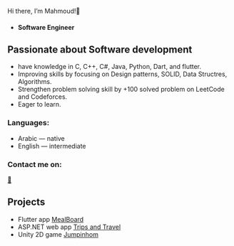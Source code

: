   Hi there, I’m Mahmoud!👋
  - #### **Software Engineer**
  ## Passionate about Software development
  - have knowledge in C, C++, C#, Java, Python, Dart, and flutter.
  - Improving skills by focusing on Design patterns, SOLID, Data Structres, Algorithms.
  - Strengthen problem solving skill by +100 solved problem on LeetCode and Codeforces.
  - Eager to learn.
  
### Languages:
-  Arabic — native
-  English — intermediate

### Contact me on:
  [:email:](mahmoudsamirms01@gmail.com)


##  Projects
- Flutter app [MealBoard](https://github.com/MahmodSamir/Recipes)
- ASP.NET web app [Trips and Travel](https://github.com/MahmodSamir/Trips-and-Travel)
- Unity 2D game [Jumpinhom](https://github.com/MahmodSamir/Jumpinhom)

<!---
MahmodSamir/MahmodSamir is a ✨ special ✨ repository because its `README.md` (this file) appears on your GitHub profile.
You can click the Preview link to take a look at your changes.
--->
